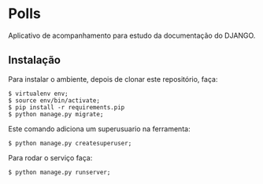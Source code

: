 # Polls
Aplicativo de acompanhamento para estudo da documentação do DJANGO.

## Instalação
Para instalar o ambiente, depois de clonar este repositório, faça:

    $ virtualenv env;
    $ source env/bin/activate;
    $ pip install -r requirements.pip
    $ python manage.py migrate;

Este comando adiciona um superusuario na ferramenta:

    $ python manage.py createsuperuser;

Para rodar o serviço faça:

    $ python manage.py runserver;